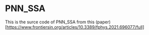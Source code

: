 # PNN_SSA
This is the surce code of PNN_SSA from this (paper)[https://www.frontiersin.org/articles/10.3389/fphys.2021.696077/full]

